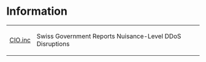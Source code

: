 # Information
<table>
  <tr>
    <td>
      <a href="https://www.cio.inc/blogs/swiss-government-reports-nuisance-level-ddos-disruptions-p-3554">CIO.inc</a>
    </td>
    <td>
      <p>Swiss Government Reports Nuisance-Level DDoS Disruptions</p>
    </td>
  </tr>
</table>
